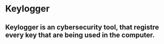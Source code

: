 # Keylogger
<h2>Keylogger is an cybersecurity tool, 
that registre every key that are being used in the computer.</h2>
